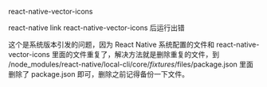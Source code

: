 react-native-vector-icons 

react-native link react-native-vector-icons 后运行出错

这个是系统版本引发的问题，因为 React Native 系统配置的文件和 react-native-vector-icons 里面的文件重复了，解决方法就是删除重复的文件，到 /node_modules/react-native/local-cli/core/_fixtures_/files/package.json 里面删除了 package.json 即可，删除之前记得备份一下文件。